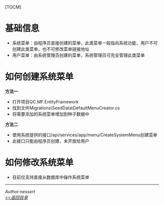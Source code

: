 ﻿[TOCM]
# 基础信息
- 系统菜单：由程序员直接创建的菜单，此类菜单一般指向系统功能，用户不可创建此类菜单，也不可修改菜单链接地址
- 用户菜单：由系统管理员创建的菜单，系统管理员可完全管理此类菜单

# 如何创建系统菜单
**方法一**
- 打开项目QC.MF.EntityFramework
- 找到文件Migrations\SeedData\DefaultMenuCreator.cs
- 将需要添加的系统菜单增加到种子数据中  

**方法二**
- 使用系统提供的接口/api/services/app/menu/CreateSystemMenu创建菜单
- 此接口只能由程序员创建，未开放给用户

# 如何修改系统菜单
- 目前仅支持直接从数据库中操作系统菜单

---
 *Author:nessert*   
 *[<<返回目录](/document)*